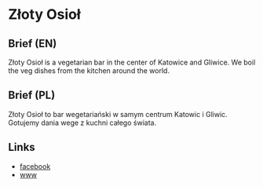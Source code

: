 Złoty Osioł
===========


Brief (EN)
----------
Złoty Osioł is a vegetarian bar in the center of Katowice and Gliwice. We boil the veg dishes from the kitchen around the world.


Brief (PL)
----------
Złoty Osioł to bar wegetariański w samym centrum Katowic i Gliwic. Gotujemy dania wege z kuchni całego świata.


Links
-----
- [facebook](https://www.facebook.com/ZlotyOsiolGliwice)
- [www](http://www.wegebar.com/)
